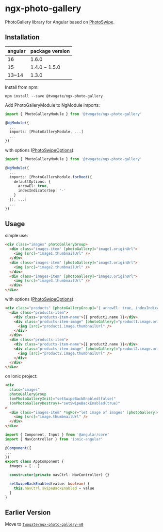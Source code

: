 # ngx-photo-gallery

PhotoGallery library for Angular based on [PhotoSwipe](http://photoswipe.com/).

## Installation

| angular | package version |
| ------- | --------------- |
| 16      | 1.6.0           |
| 15      | 1.4.0 ~ 1.5.0   |
| 13~14   | 1.3.0           |

Install from npm:

```
npm install --save @twogate/ngx-photo-gallery
```

Add PhotoGalleryModule to NgModule imports:

```ts
import { PhotoGalleryModule } from '@twogate/ngx-photo-gallery'

@NgModule({
  ...
  imports: [PhotoGalleryModule, ...]
  ...
})
```

with options ([PhotoSwipeOptions](https://photoswipe.com/documentation/options.html)):

```ts
import { PhotoGalleryModule } from '@twogate/ngx-photo-gallery'

@NgModule({
  ...
  imports: [PhotoGalleryModule.forRoot({
    defaultOptions: {
      arrowEl: true,
      indexIndicatorSep: '-'
    }
  }), ...]
  ...
})
```

## Usage

simple use:

```html
<div class="images" photoGalleryGroup>
  <div class="images-item" [photoGallery]="image1.originUrl">
    <img [src]="image1.thumbnailUrl" />
  </div>
  <div class="images-item" [photoGallery]="image2.originUrl">
    <img [src]="image2.thumbnailUrl" />
  </div>
  <div class="images-item" [photoGallery]="image3.originUrl">
    <img [src]="image3.thumbnailUrl" />
  </div>
</div>
```

with options ([PhotoSwipeOptions](https://photoswipe.com/documentation/options.html)):

```html
<div class="products" [photoGalleryGroup]="{ arrowEl: true, indexIndicatorSep: ' - ' }">
  <div class="products-item">
    <div class="products-item-name">{{ product1.name }}</div>
    <div class="products-item-image" [photoGallery]="product1.image.originUrl">
      <img [src]="product1.image.thumbnailUrl" />
    </div>
  </div>
  <div class="products-item">
    <div class="products-item-name">{{ product2.name }}</div>
    <div class="products-item-image" [photoGallery]="product2.image.originUrl">
      <img [src]="product2.image.thumbnailUrl" />
    </div>
  </div>
</div>
```

on Ionic project:

```html
<div
  class="images"
  photoGalleryGroup
  (onPhotoGalleryInit)="setSwipeBackEnabled(false)"
  (onPhotoGalleryDestroy)="setSwipeBackEnabled(true)"
>
  <div class="images-item" *ngFor="let image of images" [photoGallery]="image.originUrl">
    <img [src]="image.thumbnailUrl" />
  </div>
</div>
```

```ts
import { Component, Input } from '@angular/core'
import { NavController } from 'ionic-angular'

@Component({
...
})
export class AppComponent {
  images = [...]

  constructor(private navCtrl: NavController) {}

  setSwipeBackEnabled(value: boolean) {
    this.navCtrl.swipeBackEnabled = value
  }
}
```

## Earlier Version

Move to [`twogate/ngx-photo-gallery-v0`](https://github.com/twogate/ngx-photo-gallery-v0)
